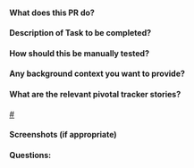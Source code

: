 #### What does this PR do?
#### Description of Task to be completed?
#### How should this be manually tested?
#### Any background context you want to provide?
#### What are the relevant pivotal tracker stories?
[#](https://https://www.pivotaltracker.com/story/show/[#])
#### Screenshots (if appropriate)
#### Questions:
